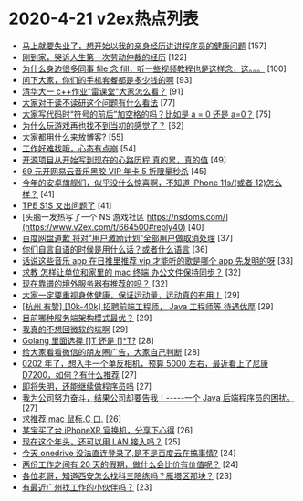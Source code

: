# 2020-4-21 v2ex热点列表

+ [马上就要失业了，想开始以我的亲身经历讲讲程序员的健康问题](https://www.v2ex.com/t/664496#reply157) [157]
+ [刚到家，哭诉人生第一次劳动仲裁的经历](https://www.v2ex.com/t/664622#reply122) [122]
+ [为什么身边很多同事 file 念 fill，听一些视频教程也是这样念，这。。。](https://www.v2ex.com/t/664718#reply100) [100]
+ [问下大家，你们的手机套餐都是多少钱的啊](https://www.v2ex.com/t/664620#reply93) [93]
+ [清华大一 c++作业"雷课堂"大家怎么看？](https://www.v2ex.com/t/664666#reply91) [91]
+ [大家对于读不读研这个问题有什么看法](https://www.v2ex.com/t/664499#reply77) [77]
+ [大家写代码时“符号的前后”加空格的吗？比如是 a = 0 还是 a=0？](https://www.v2ex.com/t/664564#reply75) [75]
+ [为什么玩游戏再也找不到当初的感觉了？](https://www.v2ex.com/t/664616#reply62) [62]
+ [大家都用什么来放博客?](https://www.v2ex.com/t/664650#reply55) [55]
+ [工作好难找哦，心态有点崩](https://www.v2ex.com/t/664679#reply54) [54]
+ [开源项目从开始写到现在的心路历程 真的累，真的值](https://www.v2ex.com/t/664626#reply49) [49]
+ [69 元开网易云音乐黑胶 VIP 年卡 5 折限量秒杀](https://www.v2ex.com/t/664510#reply45) [45]
+ [今年的安卓旗舰们，似乎没什么惊喜啊，不知道 iPhone 11s/(或者 12)怎么样？](https://www.v2ex.com/t/664664#reply41) [41]
+ [TPE S1S 又出问题了](https://www.v2ex.com/t/664540#reply41) [41]
+ [头脑一发热写了一个 NS 游戏社区 https://nsdoms.com/](https://www.v2ex.com/t/664500#reply40) [40]
+ [百度网盘道歉 将对“用户激励计划”全部用户做取消处理](https://www.v2ex.com/t/664539#reply37) [37]
+ [你们自言自语的时候是用什么话？或者什么语言](https://www.v2ex.com/t/664678#reply36) [36]
+ [话说这些音乐 app 在日推里推荐 vip 才能听的歌是哪个 app 先发明的呀](https://www.v2ex.com/t/664502#reply33) [33]
+ [求教 怎样让单位和家里的 mac 终端 办公文件保持同步？](https://www.v2ex.com/t/664651#reply32) [32]
+ [现在靠谱的境外服务器有推荐的吗？](https://www.v2ex.com/t/664507#reply32) [32]
+ [大家一定要重视身体健康，保证运动量，运动真的有用！](https://www.v2ex.com/t/664595#reply29) [29]
+ [[杭州 有赞] [10k-40k] 招聘前端工程师， Java 工程师等 待遇优厚](https://www.v2ex.com/t/664606#reply29) [29]
+ [目前哪种服务端架构模式最优？](https://www.v2ex.com/t/664709#reply29) [29]
+ [我真的不想回微软的坑啊](https://www.v2ex.com/t/664573#reply29) [29]
+ [Golang 里面选择 []T 还是 []*T?](https://www.v2ex.com/t/664610#reply28) [28]
+ [给大家看看微信的朋友圈广告，大家自己判断](https://www.v2ex.com/t/664548#reply28) [28]
+ [0202 年了，想入手一个单反相机，预算 5000 左右，最近看上了尼康 D7200，如何？有什么推荐](https://www.v2ex.com/t/664609#reply27) [27]
+ [即将失明，还能继续做程序员吗](https://www.v2ex.com/t/664689#reply27) [27]
+ [我为公司努力奋斗，结果公司却要告我！-----一个 Java 后端程序员的困扰。](https://www.v2ex.com/t/664760#reply27) [27]
+ [求推荐 mac 鼠标.C 口.](https://www.v2ex.com/t/664657#reply26) [26]
+ [某宝买了台 iPhoneXR 官换机，分享下心得](https://www.v2ex.com/t/664568#reply26) [26]
+ [现在这个年头，还可以用 LAN 接入吗？](https://www.v2ex.com/t/664652#reply25) [25]
+ [今天 onedrive 没法直连登录了,是不是百度云在搞事情?](https://www.v2ex.com/t/664517#reply24) [24]
+ [两份工作之间有 20 天的假期，做什么会比价有价值呢？](https://www.v2ex.com/t/664545#reply24) [24]
+ [各位老哥，知道西安怎么找科三陪练吗？雁塔区那块？](https://www.v2ex.com/t/664503#reply23) [23]
+ [有最近广州找工作的小伙伴吗？](https://www.v2ex.com/t/664547#reply23) [23]
